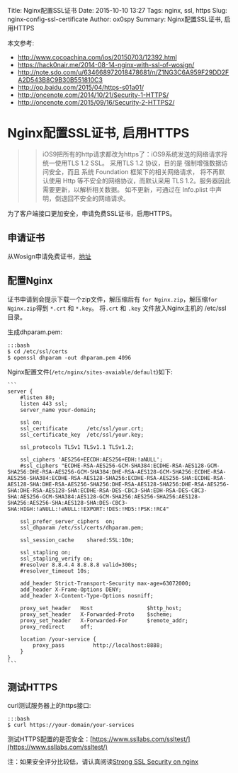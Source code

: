 Title: Nginx配置SSL证书
Date: 2015-10-10 13:27
Tags: nginx, ssl, https
Slug: nginx-config-ssl-certificate
Author: ox0spy
Summary: Nginx配置SSL证书, 启用HTTPS


本文参考:

* http://www.cocoachina.com/ios/20150703/12392.html
* https://hack0nair.me/2014-08-14-nginx-with-ssl-of-wosign/
* http://note.sdo.com/u/634668972018478681/n/Z1NG3C6A959F29DD2FA2D543B8C9B30B551810C3
* http://op.baidu.com/2015/04/https-s01a01/
* http://oncenote.com/2014/10/21/Security-1-HTTPS/
* http://oncenote.com/2015/09/16/Security-2-HTTPS2/


# Nginx配置SSL证书, 启用HTTPS

>> iOS9把所有的http请求都改为https了：iOS9系统发送的网络请求将统一使用TLS 1.2 SSL。
>> 采用TLS 1.2 协议，目的是 强制增强数据访问安全，而且 系统 Foundation 框架下的相关网络请求，
>> 将不再默认使用 Http 等不安全的网络协议，而默认采用 TLS 1.2。服务器因此需要更新，以解析相关数据。
>> 如不更新，可通过在 Info.plist 中声明，倒退回不安全的网络请求。

为了客户端接口更加安全，申请免费SSL证书，启用HTTPS。

## 申请证书

从Wosign申请免费证书，[地址](https://www.wosign.com/DVSSL/DV_KuaiSSL_Free.htm)

## 配置Nginx

证书申请到会提示下载一个zip文件，解压缩后有 `for Nginx.zip`，解压缩`for Nginx.zip`得到 `*.crt` 和 `*.key`。
将`.crt` 和 `.key` 文件放入Nginx主机的 /etc/ssl 目录。

生成dhparam.pem:

    :::bash
    $ cd /etc/ssl/certs
    $ openssl dhparam -out dhparam.pem 4096

Nginx配置文件(`/etc/nginx/sites-avaiable/default`)如下:

    ```
    server {
        #listen 80;
        listen 443 ssl;
        server_name your-domain;

        ssl on;
        ssl_certificate      /etc/ssl/your.crt;
        ssl_certificate_key  /etc/ssl/your.key;

        ssl_protocols TLSv1 TLSv1.1 TLSv1.2;

        ssl_ciphers 'AES256+EECDH:AES256+EDH:!aNULL';
        #ssl_ciphers "ECDHE-RSA-AES256-GCM-SHA384:ECDHE-RSA-AES128-GCM-SHA256:DHE-RSA-AES256-GCM-SHA384:DHE-RSA-AES128-GCM-SHA256:ECDHE-RSA-AES256-SHA384:ECDHE-RSA-AES128-SHA256:ECDHE-RSA-AES256-SHA:ECDHE-RSA-AES128-SHA:DHE-RSA-AES256-SHA256:DHE-RSA-AES128-SHA256:DHE-RSA-AES256-SHA:DHE-RSA-AES128-SHA:ECDHE-RSA-DES-CBC3-SHA:EDH-RSA-DES-CBC3-SHA:AES256-GCM-SHA384:AES128-GCM-SHA256:AES256-SHA256:AES128-SHA256:AES256-SHA:AES128-SHA:DES-CBC3-SHA:HIGH:!aNULL:!eNULL:!EXPORT:!DES:!MD5:!PSK:!RC4"

        ssl_prefer_server_ciphers  on;
        ssl_dhparam /etc/ssl/certs/dhparam.pem;

        ssl_session_cache    shared:SSL:10m;

        ssl_stapling on;
        ssl_stapling_verify on;
        #resolver 8.8.4.4 8.8.8.8 valid=300s;
        #resolver_timeout 10s;

        add_header Strict-Transport-Security max-age=63072000;
        add_header X-Frame-Options DENY;
        add_header X-Content-Type-Options nosniff;

        proxy_set_header   Host                 $http_host;
        proxy_set_header   X-Forwarded-Proto    $scheme;
        proxy_set_header   X-Forwarded-For      $remote_addr;
        proxy_redirect     off;

        location /your-service {
            proxy_pass         http://localhost:8888;
        }
    }
    ```

## 测试HTTPS

curl测试服务器上的https接口:

    :::bash
    $ curl https://your-domain/your-services

测试HTTPS配置的是否安全：[https://www.ssllabs.com/ssltest/](https://www.ssllabs.com/ssltest/)

注：如果安全评分比较低，请认真阅读[Strong SSL Security on nginx](http://note.sdo.com/u/634668972018478681/n/Z1NG3C6A959F29DD2FA2D543B8C9B30B551810C3)
